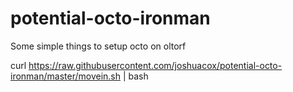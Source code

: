 potential-octo-ironman
======================

Some simple things to setup octo on oltorf

curl https://raw.githubusercontent.com/joshuacox/potential-octo-ironman/master/movein.sh | bash
